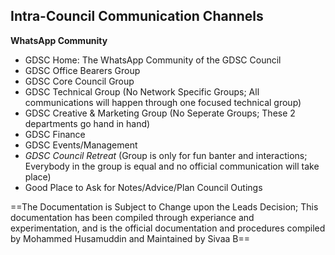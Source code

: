 ## Intra-Council Communication Channels

**WhatsApp Community** 
- GDSC Home: The WhatsApp Community of the GDSC Council
- GDSC Office Bearers Group
- GDSC Core Council Group
- GDSC Technical Group (No Network Specific Groups; All communications will happen through one focused technical group)
- GDSC Creative & Marketing Group (No Seperate Groups; These 2 departments go hand in hand)
- GDSC Finance
- GDSC Events/Management
- _GDSC Council Retreat_ (Group is only for fun banter and interactions; Everybody in the group is equal and no official communication will take place)
- Good Place to Ask for Notes/Advice/Plan Council Outings

==The Documentation is Subject to Change upon the Leads Decision; This documentation has been compiled through experiance and experimentation, and is the official documentation and procedures compiled by Mohammed Husamuddin and Maintained by Sivaa B==
